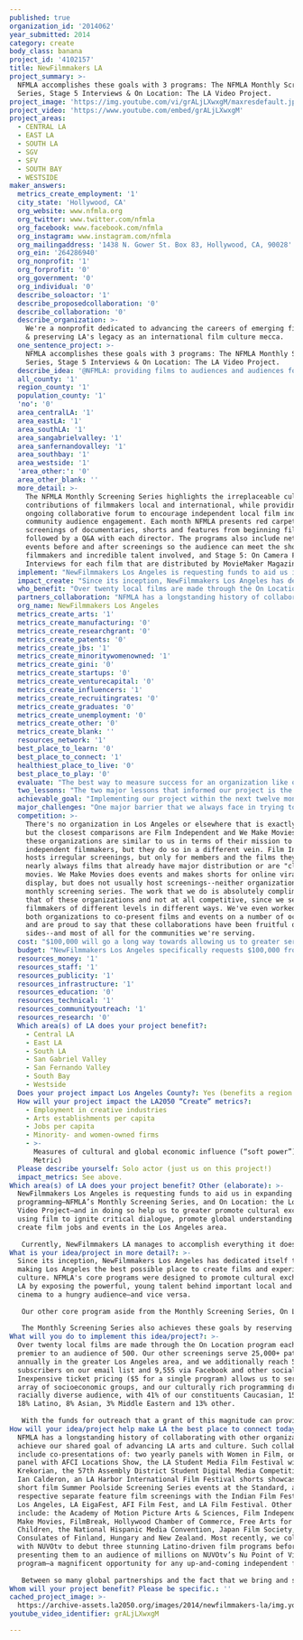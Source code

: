 ```yaml
---
published: true
organization_id: '2014062'
year_submitted: 2014
category: create
body_class: banana
project_id: '4102157'
title: NewFilmmakers LA
project_summary: >-
  NFMLA accomplishes these goals with 3 programs: The NFMLA Monthly Screening
  Series, Stage 5 Interviews & On Location: The LA Video Project.
project_image: 'https://img.youtube.com/vi/grALjLXwxgM/maxresdefault.jpg'
project_video: 'https://www.youtube.com/embed/grALjLXwxgM'
project_areas:
  - CENTRAL LA
  - EAST LA
  - SOUTH LA
  - SGV
  - SFV
  - SOUTH BAY
  - WESTSIDE
maker_answers:
  metrics_create_employment: '1'
  city_state: 'Hollywood, CA'
  org_website: www.nfmla.org
  org_twitter: www.twitter.com/nfmla
  org_facebook: www.facebook.com/nfmla
  org_instagram: www.instagram.com/nfmla
  org_mailingaddress: '1438 N. Gower St. Box 83, Hollywood, CA, 90028'
  org_ein: '264286940'
  org_nonprofit: '1'
  org_forprofit: '0'
  org_government: '0'
  org_individual: '0'
  describe_soloactor: '1'
  describe_proposedcollaboration: '0'
  describe_collaboration: '0'
  describe_organization: >-
    We're a nonprofit dedicated to advancing the careers of emerging filmmakers
    & preserving LA's legacy as an international film culture mecca.
  one_sentence_project: >-
    NFMLA accomplishes these goals with 3 programs: The NFMLA Monthly Screening
    Series, Stage 5 Interviews & On Location: The LA Video Project.
  describe_idea: '@NFMLA: providing films to audiences and audiences for filmmakers!'
  all_county: '1'
  region_county: '1'
  population_county: '1'
  'no': '0'
  area_centralLA: '1'
  area_eastLA: '1'
  area_southLA: '1'
  area_sangabrielvalley: '1'
  area_sanfernandovalley: '1'
  area_southbay: '1'
  area_westside: '1'
  'area_other:': '0'
  area_other_blank: ''
  more_detail: >-
    The NFMLA Monthly Screening Series highlights the irreplaceable cultural
    contributions of filmmakers local and international, while providing an
    ongoing collaborative forum to encourage independent local film industry and
    community audience engagement. Each month NFMLA presents red carpet
    screenings of documentaries, shorts and features from beginning filmmakers
    followed by a Q&A with each director. The programs also include networking
    events before and after screenings so the audience can meet the showcased
    filmmakers and incredible talent involved, and Stage 5: On Camera Filmmaker
    Interviews for each film that are distributed by MovieMaker Magazine.
  implement: "NewFilmmakers Los Angeles is requesting funds to aid us in expanding our core programming—NFMLA’s  Monthly Screening Series, and On Location: the Los Angeles Video Project—and in doing so help us to greater promote cultural exchange by using film to ignite critical dialogue, promote global understanding and create film jobs and events in the Los Angeles area.\r\n\r\nCurrently, NewFilmmakers LA manages to accomplish everything it does with a staff of only five—four of whom are part-time employees or on retainer, and only one of whom is full-time. The additional support provided by an expansion grant will allow us more resources, manpower and energy to continue the steady path of growth that NFMLA has maintained throughout the years. In expanding On Location, the NFMLA Monthly Screening Series and the rest of our core programming, we can provide important cultural and career opportunities to a wider net of communities in Los Angeles.\r\n"
  impact_create: "Since its inception, NewFilmmakers Los Angeles has dedicated itself towards making Los Angeles the best possible place to create films and experience film culture. NFMLA's core programs were designed to promote cultural exchange in LA by exposing the powerful, young talent behind important local and global cinema to a hungry audience—and vice versa.\r\n\r\nOur other core program aside from the Monthly Screening Series, On Location: The Los Angeles Video Project is about to celebrate its fourth anniversary as the first community outreach multimedia program that celebrates LA by enlisting its remarkable pool of filmmakers to make films about the city. On Location was largely founded as a means of helping to fight the current massive production exodus in California. The program serves LA not only by providing an outlet for its filmmakers to share their insider perspectives of this diverse cosmopolitan environment, but also by creating production opportunities for local residents on these shoots, and yielding a vibrant crop of short films that maintain and further Hollywood’s status as the world’s filmmaking capital.\r\n\r\nThe Monthly Screening Series also achieves these goals by reserving half of each program for local films and offering a large discount to submitting local filmmakers if their movie was filmed in the area. NFMLA further encourages local film production by co-planning the California Locations Conference with the California Film Commission, presenting a Filming in LA Panel with FilmLA and LAPPG, and hosting the PGA’s Weekend Shorts Filmmaking Program."
  who_benefit: "Over twenty local films are made through the On Location program each year and premier to an audience of 500. Our other screenings serve 25,000+ patrons annually in the greater Los Angeles area, and we additionally reach 55,920 subscribers on our email list and 9,555 via Facebook and other social media. Inexpensive ticket pricing ($5 for a single program) allows us to serve a vast array of socioeconomic groups, and our culturally rich programming draws a racially diverse audience, with 41% of our constituents Caucasian, 15% Black, 18% Latino, 8% Asian, 3% Middle Eastern and 13% other.\r\n\r\nWith the funds for outreach that a grant of this magnitude can provide, the amount of Angelinos we can benefit is potentially limitless."
  partners_collaboration: "NFMLA has a longstanding history of collaborating with other organizations to achieve our shared goal of advancing LA arts and culture. Such collaborations include co-presentations of: two yearly panels with Women in Film, one yearly panel with AFCI Locations Show, the LA Student Media Film Festival with Paul Krekorian, the 57th Assembly District Student Digital Media Competition with Ian Calderon, an LA Harbor International Film Festival shorts showcase, four short film Summer Poolside Screening Series events at the Standard, and respective separate feature film screenings with the Indian Film Festival of Los Angeles, LA EigaFest, AFI Film Fest, and LA Film Festival.  Other partners include: the Academy of Motion Picture Arts & Sciences, Film Independent, We Make Movies, FilmBreak, Hollywood Chamber of Commerce, Free Arts for Abused Children, the National Hispanic Media Convention, Japan Film Society, and the Consulates of Finland, Hungary and New Zealand.  Most recently, we collaborated with NUVOtv to debut three stunning Latino-driven film programs before presenting them to an audience of millions on NUVOtv’s Nu Point of View program—a magnificent opportunity for any up-and-coming independent filmmaker.\r\n\r\nBetween so many global partnerships and the fact that we bring and showcase international filmmakers to the city on a monthly basis, NewFilmmakers has made promoting a diverse, international presence in LA a top priority.  It is for these reasons that the Hollywood Arts Council is honoring us with a Cinema Arts Award this year to celebrate outstanding contributions of merit to Hollywood and its arts."
  org_name: NewFilmmakers Los Angeles
  metrics_create_arts: '1'
  metrics_create_manufacturing: '0'
  metrics_create_researchgrant: '0'
  metrics_create_patents: '0'
  metrics_create_jbs: '1'
  metrics_create_minoritywomenowned: '1'
  metrics_create_gini: '0'
  metrics_create_startups: '0'
  metrics_create_venturecapital: '0'
  metrics_create_influencers: '1'
  metrics_create_recruitingrates: '0'
  metrics_create_graduates: '0'
  metrics_create_unemployment: '0'
  metrics_create_other: '0'
  metrics_create_blank: ''
  resources_network: '1'
  best_place_to_learn: '0'
  best_place_to_connect: '1'
  healthiest_place_to_live: '0'
  best_place_to_play: '0'
  evaluate: "The best way to measure success for an organization like ours is by looking at how well we're able to serve the people our organization is dedicated to. As such, three simple metrics will allow us to measure our successes in growing our core programming.\r\n\r\nThe first is how well we're able to serve our audience. The most obvious way to measure success here is by numbers--if we can consistently grow our audience, then it means that expose more Angelinos to arts and cultural content. With support of this magnitude, I believe it could be possible for us to double the amount of people we serve.\r\n\r\nHowever, it's not only important for us to merely increase quantity of patrons we serve, but also the quality of what we're serving to them. To best serve our audience, it's imperative that we show an even greater selection of international films so that we can expose them to more global culture and to better assess and meet their needs in terms of types of content to engage with.\r\n\r\nThis brings us to our second metric: communities supported. This year, NewFilmmakers Los Angeles set two goals: to better support the Latino Film community of LA and the female-identified filmmakers of LA. We're proud to say that we have already met the first by partnering with NUVOtv to regularly provide three excellent Latino film programs and distribute them on global television and that we are well on our way to accomplishing the second by partnering with Women in Film.\r\n\r\nWith more funding, we could better support even more minority film communities: the Black film community, the Indigenous Peoples' film community, the Asian film community, the GLBTQ film community, etc. As such, the second metric by which we would measure success will be in amount of additional events, workshops, and outreach that we are able to provide for audiences and filmmakers of these communities.\r\n\r\nThe final--and perhaps most obvious--way that we can measure success as we grow as an organization is in terms of opportunities for our filmmakers. How many opportunities are we able to provide to our filmmakers? Can we provide better opportunities for them? Can we get more people to see their films? How can we better highlight their accomplishments? Can we plan more workshops to help filmmakers build their skillsets? If we can better serve our filmmakers by further improving in these areas, then we will have accomplished our third goal."
  two_lessons: "The two major lessons that informed our project is the importance of audience and press/publicity for a filmmaker.\r\n\r\nRegarding audience, the NFMLA Monthly Screening Series was created to help provide exposure for the kind of insightful new voices in independent cinema that weren’t being well served by other outlets. These films would often premiere at prestigious festivals, but struggle to gain an audience there due to being  programmed simultaneously to larger studio films with big marketing budgets and name talent. Our monthly screening series circumvents this by avoiding concurrent programming, and inexpensive all-night tickets means that the bigger films we screen instead help the smaller films by drawing more of an audience to a larger event with films of all sizes.\r\n\r\nAfter each month’s screening, filmmakers are given the opportunity to participate in Stage 5: On-Camera Filmmaker Interviews.  Stage 5 showcases their films through MovieMaker magazine and a vast online distribution network so that viewers around the world can access their interviews on new episodes each month and gain valuable insight and education into the creative process of filmmaking."
  achievable_goal: "Implementing our project within the next twelve months is absolutely an achievable goal because we're already doing it--just on a smaller scale than we'd like to be.\r\n\r\nIn the seven years since its formation, The NewFilmmakers Los Angeles Monthly Screening Series viewership and budget has consistently increased by nearly 30 percent annually.  NFMLA has screened over 750 films from 43 countries, highlighting local and international films that have won awards at Sundance, the Oscars, the Student Oscars, and been picked up for distribution by companies like Focus Features, PBS, Showtime, MTV, and more.\r\n\r\nUnlike many nonprofits, we've consistently adapted very well to major growth spurts and have built ourselves to never become entirely reliant on any single source of funding."
  major_challenges: "One major barrier that we always face in trying to screen films that come from directors and writers from a diverse array of backgrounds is the unfortunate fact that most minority groups are drastically underrepresented in the film industry right now. As such, the vast majority of submissions that we receive are from heterosexual, white, cisgendered male filmmakers. Even though we've made a huge priority of providing more opportunities and representation for minority filmmakers (via our partnerships and by making a habit of consistently showing a much larger portion of films from minority directors than any other festival our size), we would love to receive more film submissions from minority directors.\r\n\r\nFortunately, this grant would allow us to do more targeted outreach in these communities, provide workshops for them, and grant more low-income film submission fee waivers and yearly memberships to the Monthly Screening Series. We plan to keep doing everything in our power in this arena until the pool of filmmakers in LA is as diverse as the populace at large.\r\n\r\nAnother challenge comes in the form of travel. Screening international films is a huge priority of ours, and we pride ourselves as having shown movies from over 43 countries all over the globe. However, this can be very difficult for us in terms of attendance. Because of travel costs, only about half of our international directors are currently able to travel to our monthly screening events and rarely other cast or crewmembers. We've courted airline sponsors to assist with this but nothing has panned out yet. This is a big problem because it limits the amount of intercultural exchange we're able to provide both our audience and filmmakers. However, with a grant of this magnitude, we would be able to set aside $10,000 as a fund to fly low-income filmmakers out to our events."
  competition: >-
    There's no organization in Los Angeles or elsewhere that is exactly like us,
    but the closest comparisons are Film Independent and We Make Movies. Both of
    these organizations are similar to us in terms of their mission to support
    independent filmmakers, but they do so in a different vein. Film Independent
    hosts irregular screenings, but only for members and the films they play are
    nearly always films that already have major distribution or are "classic"
    movies. We Make Movies does events and makes shorts for online viral
    display, but does not usually host screenings--neither organization has a
    monthly screening series. The work that we do is absolutely complimentary to
    that of these organizations and not at all competitive, since we serve
    filmmakers of different levels in different ways. We've even worked with
    both organizations to co-present films and events on a number of occasions
    and are proud to say that these collaborations have been fruitful on both
    sides--and most of all for the communities we're serving.
  cost: "$100,000 will go a long way towards allowing us to greater serve the citizens of Los Angeles.\r\n\r\nIn terms of additional operating costs, NFMLA has been able to maintain a consistent stream of support for our current program's yearly expenses ($175,150) through generous contributions from our constituents, filmmakers, sponsors and many civic organizations throughout Los Angeles, such as the Hollywood Chamber of Commerce and FilmLA. Through the funding we have received from these sources we have been able to successfully maintain our program while steadily growing.  Revenue specifically includes: public and private grants, event ticket sales, film submission fees, yearly membership purchases, donations, and corporate sponsorship from such sources as: SAG-AFTRA, Wells Fargo, Revelry Event Design, FilmLA, Mole Richardson Company, LA Weekly, and Sony Pictures Entertainment."
  budget: "NewFilmmakers Los Angeles specifically requests $100,000 from LA2020 to: cover the initial $25,000 salary of two new full-time staff members to do outreach to all underserved populations and communities of Los Angeles, use $15,000 of these funds to provide workshops and other educational programming to these populations, supplement filmmaker outreach costs of $10,000, expand On Location with $10,000, establish a $10,000 fund to fly low-income international filmmakers to our events so as to greater promote cultural exchange, as well as a $5,000 fund to allow submission fee waivers for low-income filmmakers and ticket waivers to low-income audience members.\r\n\r\nOur accountant, a 3rd party C.P.A., is responsible for all of our bookkeeping, which is also thoroughly examined by our Executive Director, Larry Laboe, and Board Treasurer, Steven J.  Wolfe, as an ethical failsafe. We keep very thorough records of our finances and pride ourselves on fiscal transparency.  Please feel free to call us anytime at your convenience with any budgetary questions you may have about NewFilmmakers Los Angeles; we welcome questions or visits from auditors."
  resources_money: '1'
  resources_staff: '1'
  resources_publicity: '1'
  resources_infrastructure: '1'
  resources_education: '0'
  resources_technical: '1'
  resources_communityoutreach: '1'
  resources_research: '0'
  Which area(s) of LA does your project benefit?:
    - Central LA
    - East LA
    - South LA
    - San Gabriel Valley
    - San Fernando Valley
    - South Bay
    - Westside
  Does your project impact Los Angeles County?: Yes (benefits a region of LA County)
  How will your project impact the LA2050 “Create” metrics?:
    - Employment in creative industries
    - Arts establishments per capita
    - Jobs per capita
    - Minority- and women-owned firms
    - >-
      Measures of cultural and global economic influence (“soft power”) (Dream
      Metric)
  Please describe yourself: Solo actor (just us on this project!)
  impact_metrics: See above.
Which area(s) of LA does your project benefit? Other (elaborate): >-
  NewFilmmakers Los Angeles is requesting funds to aid us in expanding our core
  programming—NFMLA’s Monthly Screening Series, and On Location: the Los Angeles
  Video Project—and in doing so help us to greater promote cultural exchange by
  using film to ignite critical dialogue, promote global understanding and
  create film jobs and events in the Los Angeles area.
   
   Currently, NewFilmmakers LA manages to accomplish everything it does with a staff of only five—four of whom are part-time employees or on retainer, and only one of whom is full-time. The additional support provided by an expansion grant will allow us more resources, manpower and energy to continue the steady path of growth that NFMLA has maintained throughout the years. In expanding On Location, the NFMLA Monthly Screening Series and the rest of our core programming, we can provide important cultural and career opportunities to a wider net of communities in Los Angeles.
What is your idea/project in more detail?: >-
  Since its inception, NewFilmmakers Los Angeles has dedicated itself towards
  making Los Angeles the best possible place to create films and experience film
  culture. NFMLA's core programs were designed to promote cultural exchange in
  LA by exposing the powerful, young talent behind important local and global
  cinema to a hungry audience—and vice versa.
   
   Our other core program aside from the Monthly Screening Series, On Location: The Los Angeles Video Project is about to celebrate its fourth anniversary as the first community outreach multimedia program that celebrates LA by enlisting its remarkable pool of filmmakers to make films about the city. On Location was largely founded as a means of helping to fight the current massive production exodus in California. The program serves LA not only by providing an outlet for its filmmakers to share their insider perspectives of this diverse cosmopolitan environment, but also by creating production opportunities for local residents on these shoots, and yielding a vibrant crop of short films that maintain and further Hollywood’s status as the world’s filmmaking capital.
   
   The Monthly Screening Series also achieves these goals by reserving half of each program for local films and offering a large discount to submitting local filmmakers if their movie was filmed in the area. NFMLA further encourages local film production by co-planning the California Locations Conference with the California Film Commission, presenting a Filming in LA Panel with FilmLA and LAPPG, and hosting the PGA’s Weekend Shorts Filmmaking Program.
What will you do to implement this idea/project?: >-
  Over twenty local films are made through the On Location program each year and
  premier to an audience of 500. Our other screenings serve 25,000+ patrons
  annually in the greater Los Angeles area, and we additionally reach 55,920
  subscribers on our email list and 9,555 via Facebook and other social media.
  Inexpensive ticket pricing ($5 for a single program) allows us to serve a vast
  array of socioeconomic groups, and our culturally rich programming draws a
  racially diverse audience, with 41% of our constituents Caucasian, 15% Black,
  18% Latino, 8% Asian, 3% Middle Eastern and 13% other.
   
   With the funds for outreach that a grant of this magnitude can provide, the amount of Angelinos we can benefit is potentially limitless.
How will your idea/project help make LA the best place to connect today? In LA2050?: >-
  NFMLA has a longstanding history of collaborating with other organizations to
  achieve our shared goal of advancing LA arts and culture. Such collaborations
  include co-presentations of: two yearly panels with Women in Film, one yearly
  panel with AFCI Locations Show, the LA Student Media Film Festival with Paul
  Krekorian, the 57th Assembly District Student Digital Media Competition with
  Ian Calderon, an LA Harbor International Film Festival shorts showcase, four
  short film Summer Poolside Screening Series events at the Standard, and
  respective separate feature film screenings with the Indian Film Festival of
  Los Angeles, LA EigaFest, AFI Film Fest, and LA Film Festival. Other partners
  include: the Academy of Motion Picture Arts & Sciences, Film Independent, We
  Make Movies, FilmBreak, Hollywood Chamber of Commerce, Free Arts for Abused
  Children, the National Hispanic Media Convention, Japan Film Society, and the
  Consulates of Finland, Hungary and New Zealand. Most recently, we collaborated
  with NUVOtv to debut three stunning Latino-driven film programs before
  presenting them to an audience of millions on NUVOtv’s Nu Point of View
  program—a magnificent opportunity for any up-and-coming independent filmmaker.
   
   Between so many global partnerships and the fact that we bring and showcase international filmmakers to the city on a monthly basis, NewFilmmakers has made promoting a diverse, international presence in LA a top priority. It is for these reasons that the Hollywood Arts Council is honoring us with a Cinema Arts Award this year to celebrate outstanding contributions of merit to Hollywood and its arts.
Whom will your project benefit? Please be specific.: ''
cached_project_image: >-
  https://archive-assets.la2050.org/images/2014/newfilmmakers-la/img.youtube.com/vi/grALjLXwxgM/maxresdefault.jpg
youtube_video_identifier: grALjLXwxgM

---
```

